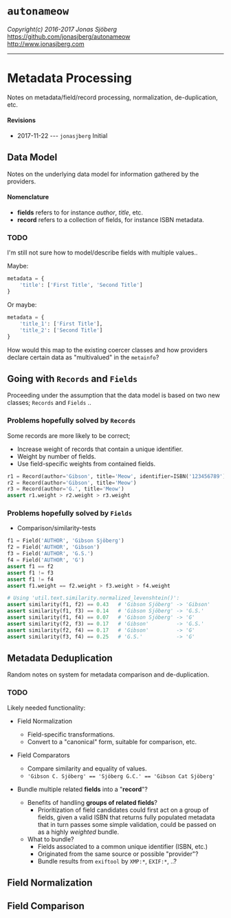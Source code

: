 `autonameow`
============
*Copyright(c) 2016-2017 Jonas Sjöberg*  
<https://github.com/jonasjberg/autonameow>  
<http://www.jonasjberg.com>  

--------------------------------------------------------------------------------

Metadata Processing
===================
Notes on metadata/field/record processing, normalization, de-duplication, etc.

#### Revisions
* 2017-11-22 --- `jonasjberg` Initial



Data Model
----------
Notes on the underlying data model for information gathered by the providers.

#### Nomenclature

* __fields__ refers to for instance *author*, *title*, etc.
* __record__ refers to a collection of fields, for instance ISBN metadata.

### TODO
I'm still not sure how to model/describe fields with multiple values..

Maybe:
```python
metadata = {
    'title': ['First Title', 'Second Title']
}
```

Or maybe:
```python
metadata = {
    'title_1': ['First Title'],
    'title_2': ['Second Title']
}
```

How would this map to the existing coercer classes and how providers
declare certain data as "multivalued" in the `metainfo`?


Going with `Records` and `Fields`
---------------------------------
Proceeding under the assumption that the data model is based on
two new classes; `Records` and `Fields` ..

### Problems hopefully solved by `Records`
Some records are more likely to be correct;

* Increase weight of records that contain a unique identifier.
* Weight by number of fields.
* Use field-specific weights from contained fields.

```python
r1 = Record(author='Gibson', title='Meow', identifier=ISBN('123456789'))
r2 = Record(author='Gibson', title='Meow')
r3 = Record(author='G.', title='Meow')
assert r1.weight > r2.weight > r3.weight
```


### Problems hopefully solved by `Fields`

* Comparison/similarity-tests

```python
f1 = Field('AUTHOR', 'Gibson Sjöberg')
f2 = Field('AUTHOR', 'Gibson')
f3 = Field('AUTHOR', 'G.S.')
f4 = Field('AUTHOR', 'G')
assert f1 == f2
assert f1 != f3
assert f1 != f4
assert f1.weight == f2.weight > f3.weight > f4.weight

# Using 'util.text.similarity.normalized_levenshtein()':
assert similarity(f1, f2) == 0.43   # 'Gibson Sjöberg' -> 'Gibson'
assert similarity(f1, f3) == 0.14   # 'Gibson Sjöberg' -> 'G.S.'
assert similarity(f1, f4) == 0.07   # 'Gibson Sjöberg' -> 'G'
assert similarity(f2, f3) == 0.17   # 'Gibson'         -> 'G.S.'
assert similarity(f2, f4) == 0.17   # 'Gibson'         -> 'G'
assert similarity(f3, f4) == 0.25   # 'G.S.'           -> 'G'
```



Metadata Deduplication
----------------------
Random notes on system for metadata comparison and de-duplication.

### TODO
Likely needed functionality:

* Field Normalization
    * Field-specific transformations.
    * Convert to a "canonical" form, suitable for comparison, etc.
* Field Comparators
    * Compare similarity and equality of values.
    * `'Gibson C. Sjöberg' == 'Sjöberg G.C.' == 'Gibson Cat Sjöberg'`


* Bundle multiple related __fields__ into a "__record__"?
    * Benefits of handling __groups of related fields__?
        * Prioritization of field candidates could first act on a group of
          fields, given a valid ISBN that returns fully populated metadata that
          in turn passes some simple validation, could be passed on as a highly
          *weighted* bundle.
    * What to bundle?
        * Fields associated to a common unique identifier (ISBN, etc.)
        * Originated from the same source or possible "provider"?
        * Bundle results from `exiftool` by `XMP:*`, `EXIF:*`, ..?



Field Normalization
-------------------

<!-- TODO: ... -->



Field Comparison
----------------

<!-- TODO: ... -->
